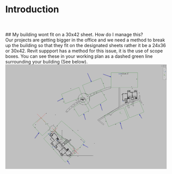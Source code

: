 # Introduction
<br>
<br>
## My building wont fit on a 30x42 sheet. How do I manage this?
<br>
Our projects are getting bigger in the office and we need a method to break up the building so that they fit on the designated sheets rather it be a 24x36 or 30x42. Revit suppport has a method for this issue, it is the use of scope boxes. You can see these in your working plan as a dashed green line surrounding your building (See below).
<br>
<img src="/07_Area Plans/images/7/ScopeBoxes.png">
